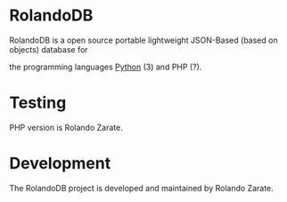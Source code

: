 # RolandoDB 
RolandoDB is a open source portable lightweight JSON-Based (based on objects) database for 

the programming languages [Python](https://github.com/Rolando-Zarate/RolandoDB) (3) and PHP (?).

# Testing
PHP version is Rolando Zarate.

# Development
The RolandoDB project is developed and maintained
by Rolando Zarate.
